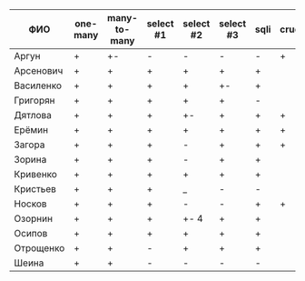 | **ФИО**     | one-many | many-to-many | select #1 | select #2 | select #3 | sqli | crud | er_diagram | deploy |
|-------------|----------|--------------|-----------|-----------|-----------|------|------|------------|--------|
| Аргун       | +        | +-           | -         | -         | -         | -    | +    | +          | +      |
| Арсенович   | +        | +            | +         | +         | +         | +    |      | +          |        |
| Василенко   | +        | +            | +         | +         | +-        | +    |      |            |        |
| Григорян    | +        | +            | +         | +         | +         | -    |      |            |        |
| Дятлова     | +        | +            | +         | +-        | +         | +    | +    | +          |        |
| Ерёмин      | +        | +            | +         | +         | +         | +    | +    | +          | +      |
| Загора      | +        | +            | +         | -         | +         | +    | +    | +          | +      |
| Зорина      | +        | +            | +         | -         | +         | +    |      |            |        |
| Кривенко    | +        | +            | +         | +         | +         | +    |      | +          |        |
| Кристьев    | +        | +            | +         | _         | -         | -    |      |            |        |
| Носков      | +        | +            | +         | -         | -         | +    | +    |            | +      |
| Озорнин     | +        | +            | +         | +- 4      | +         | +    |      | +          |        |
| Осипов      | +        | +            | +         | +         | +         | +    |      |            |        |
| Отрощенко   | +        | +            | -         | +         | +         | +    |      | +          |        |
| Шеина       | +        | +            | -         | -         | -         | -    |      |            |        |

